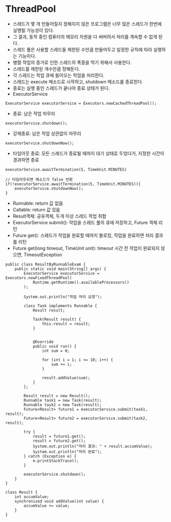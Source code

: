 # ThreadPool

- 스레드가 몇 개 만들어질지 정해지지 않은 프로그램은 너무 많은 스레드가 한번에 실행될 가능성이 있다.
- 그 결과, 동작 중인 컴퓨터의 메모리 자원을 다 써버려서 처리를 계속할 수 없게 된다.
- 스레드 풀은 사용할 스레드들 제한된 수만큼 만들어두고 일정한 규칙에 따라 실행하는 기능이다.
- 병렬 작업의 증가로 인한 스레드의 폭증을 막기 위해서 사용한다.
- 스레드를 제한된 개수만큼 정해둔다.
- 각 스레드는 작업 큐에 들어오는 작업을 처리한다.
- 스레드는 execute 메소드로 시작하고, shutdown 메소드를 종료힌다.
- 종료는 실행 중인 스레드가 끝나야 종료 상태가 된다.
- ExecutorService
````
ExecutorService executorService = Executors.newCachedThreadPool();
````
- 종료: 남은 작업 마무리
````
executorService.shutdown();
````
- 강제종료: 남은 작업 상관없이 마무리
````
executorService.shutdownNow();
````
- 타임아웃 종료: 모든 스레드가 종료될 때까지 대기 상태로 두었다가, 지정한 시간이 경과하면 종료
````
executorService.awaitTermination(5, TimeUnit.MINUTES)
````
````
// 타임아웃되면 메소드가 false 반환
if(!executorService.awaitTermination(5, TimeUnit.MINUTES)){
	executorService.shutdownNow();
}
````

- Runnable: return 값 없음
- Callable: return 값 있음
- Result객체: 공유객체, 두개 이상 스레드 작업 취합
- ExecutorService submit(): 작업을 스레드 풀의 큐에 저장하고, Future 객체 리턴
- Future get(): 스레드가 작업을 완료할 때까지 블로킹, 작업을 완료하면 처리 결과를 리턴
- Future get(long timeout, TimeUnit unit): timeout 시간 전 작업이 완료되지 않으면, TimeoutException

````
public class ResultByRunnableExam {
    public static void main(String[] args) {
        ExecutorService executorService = Executors.newFixedThreadPool(
            Runtime.getRuntime().availableProcessors()
        );
        
        System.out.println("작업 처리 요청");
        
        class Task implements Runnable {
            Result result;
                
            Task(Result result) {
                this.result = result;
            }
            
            
            @Override
            public void run() {
                int sum = 0;
                
                for (int i = 1; i <= 10; i++) {
                    sum += i;
                }
                
                result.addValue(sum);
            }
        };
        
        Result result = new Result();
        Runnable task1 = new Task(result);
        Runnable task2 = new Task(result);
        Future<Result> future1 = executorService.submit(task1, result);
        Future<Result> future2 = executorService.submit(task2, result);
        
        try {
            result = future1.get();
            result = future2.get();
            System.out.println("처리 결과: " + result.accumValue);
            System.out.println("처리 완료");
        } catch (Exception e) {
            e.printStackTrace();
        }
        
        executorService.shutdown();
    }
}
 
class Result {
    int accumValue;
    synchronized void addValue(int value) {
        accumValue += value;
    }
}
````